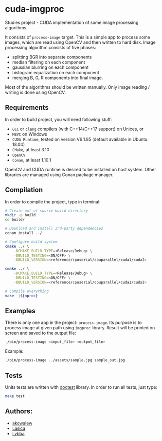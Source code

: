 # cuda-imgproc

Studies project - CUDA implementation of some image processing algorithms.

It consists of `process-image` target. This is a simple app to process some images, which are read using OpenCV and then written to hard disk. 
Image processing algorithm consists of five phases:
 - splitting BGR into separate components
 - median filtering on each component
 - gaussian blurring on each component
 - histogram equalization on each component
 - merging B, G, R components into final image. 

Most of the algorithms should be written manually. Only image reading / writing is done using OpenCV. 

## Requirements

In order to build project, you will need following stuff:
 - `GCC` or `clang` compilers (with C++14/C++17 support) on Unices, or
 - `MSVC` on Windows
 - `CUDA Runtime`, tested on version V9.1.85 (default available in Ubuntu 18.04)
 - `CMake`, at least 3.10
 - `OpenCV`
 - `Conan`, at least 1.10.1

OpenCV and CUDA runtime is desired to be installed on host system. Other libraries are managed using Conan package manager. 

## Compilation

In order to compile the project, type in terminal:

```sh
# Create out-of-source build directory
mkdir -p build
cd build/

# Download and install 3rd-party dependencies
conan install ../

# Configure build system
cmake ../ \
    -DCMAKE_BUILD_TYPE=<Release/Debug> \
    -DBUILD_TESTING=<ON/OFF> \
    -DBUILD_VERSION=<reference/cpuserial/cpuparallel/cuda1/cuda2> 

cmake ../ \
    -DCMAKE_BUILD_TYPE=<Release/Debug> \
    -DBUILD_TESTING=<ON/OFF> \
    -DBUILD_VERSION=<reference/cpuserial/cpuparallel/cuda1/cuda2> 

# Compile everything
make -j${nproc}
```

## Examples

There is only one app in the project: `process-image`. Its purpose is to process image at given path using `imgproc` library. Result will be printed on screen and saved to the output file:

```sh
./bin/process-image <input_file> <output_file>
```

Example: 

```sh
./bin/process-image ../assets/sample.jpg sample_out.jpg
```

## Tests

Units tests are written with [doctest](https://github.com/onqtam/doctest) library. In order to run all tests, just type:

```sh
make test
```

## Authors:

- [akowalew](https://github.com/akowalew)
- [Lasica](https://github.com/Lasica)
- [Lybba](https://github.com/lybba)
